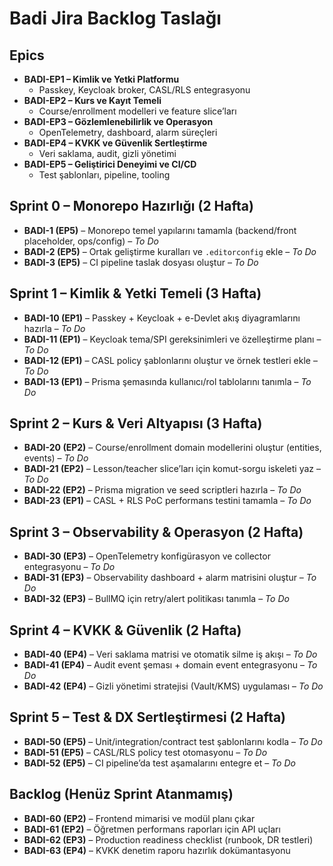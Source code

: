 ﻿# Badi Jira Backlog Taslağı

## Epics
- **BADI-EP1 – Kimlik ve Yetki Platformu**
  - Passkey, Keycloak broker, CASL/RLS entegrasyonu
- **BADI-EP2 – Kurs ve Kayıt Temeli**
  - Course/enrollment modelleri ve feature slice’ları
- **BADI-EP3 – Gözlemlenebilirlik ve Operasyon**
  - OpenTelemetry, dashboard, alarm süreçleri
- **BADI-EP4 – KVKK ve Güvenlik Sertleştirme**
  - Veri saklama, audit, gizli yönetimi
- **BADI-EP5 – Geliştirici Deneyimi ve CI/CD**
  - Test şablonları, pipeline, tooling

## Sprint 0 – Monorepo Hazırlığı (2 Hafta)
- **BADI-1 (EP5)** – Monorepo temel yapılarını tamamla (backend/front placeholder, ops/config) – _To Do_
- **BADI-2 (EP5)** – Ortak geliştirme kuralları ve `.editorconfig` ekle – _To Do_
- **BADI-3 (EP5)** – CI pipeline taslak dosyası oluştur – _To Do_

## Sprint 1 – Kimlik & Yetki Temeli (3 Hafta)
- **BADI-10 (EP1)** – Passkey + Keycloak + e-Devlet akış diyagramlarını hazırla – _To Do_
- **BADI-11 (EP1)** – Keycloak tema/SPI gereksinimleri ve özelleştirme planı – _To Do_
- **BADI-12 (EP1)** – CASL policy şablonlarını oluştur ve örnek testleri ekle – _To Do_
- **BADI-13 (EP1)** – Prisma şemasında kullanıcı/rol tablolarını tanımla – _To Do_

## Sprint 2 – Kurs & Veri Altyapısı (3 Hafta)
- **BADI-20 (EP2)** – Course/enrollment domain modellerini oluştur (entities, events) – _To Do_
- **BADI-21 (EP2)** – Lesson/teacher slice’ları için komut-sorgu iskeleti yaz – _To Do_
- **BADI-22 (EP2)** – Prisma migration ve seed scriptleri hazırla – _To Do_
- **BADI-23 (EP1)** – CASL + RLS PoC performans testini tamamla – _To Do_

## Sprint 3 – Observability & Operasyon (2 Hafta)
- **BADI-30 (EP3)** – OpenTelemetry konfigürasyon ve collector entegrasyonu – _To Do_
- **BADI-31 (EP3)** – Observability dashboard + alarm matrisini oluştur – _To Do_
- **BADI-32 (EP3)** – BullMQ için retry/alert politikası tanımla – _To Do_

## Sprint 4 – KVKK & Güvenlik (2 Hafta)
- **BADI-40 (EP4)** – Veri saklama matrisi ve otomatik silme iş akışı – _To Do_
- **BADI-41 (EP4)** – Audit event şeması + domain event entegrasyonu – _To Do_
- **BADI-42 (EP4)** – Gizli yönetimi stratejisi (Vault/KMS) uygulaması – _To Do_

## Sprint 5 – Test & DX Sertleştirmesi (2 Hafta)
- **BADI-50 (EP5)** – Unit/integration/contract test şablonlarını kodla – _To Do_
- **BADI-51 (EP5)** – CASL/RLS policy test otomasyonu – _To Do_
- **BADI-52 (EP5)** – CI pipeline’da test aşamalarını entegre et – _To Do_

## Backlog (Henüz Sprint Atanmamış)
- **BADI-60 (EP2)** – Frontend mimarisi ve modül planı çıkar
- **BADI-61 (EP2)** – Öğretmen performans raporları için API uçları
- **BADI-62 (EP3)** – Production readiness checklist (runbook, DR testleri)
- **BADI-63 (EP4)** – KVKK denetim raporu hazırlık dokümantasyonu


